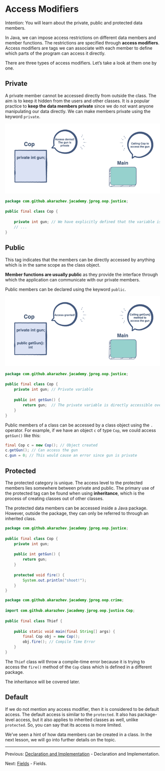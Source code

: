 # Access Modifiers

Intention: You will learn about the private, public and protected data members.

In Java, we can impose access restrictions on different data members and member functions. 
The restrictions are specified through <b>access modifiers</b>. Access modifiers are tags we can associate with 
each member to define which parts of the program can access it directly.

There are three types of access modifiers. Let’s take a look at them one by one.

## Private

A private member cannot be accessed directly from outside the class. The aim is to keep it hidden from the users 
and other classes. It is a popular practice to <b>keep the data members private</b> since we do not want anyone 
manipulating our data directly. We can make members private using the keyword `private`.

![alt text](../../etc/oop/cop-main-1.png "Class")

```java
package com.github.akarazhev.jacademy.jprog.oop.justice;

public final class Cop {

    private int gun; // We have explicitly defined that the variable is private
    // ...
}
```

## Public

This tag indicates that the members can be directly accessed by anything which is in the same scope as the class object.

<b>Member functions are usually public</b> as they provide the interface through which the application can communicate 
with our private members.

Public members can be declared using the keyword `public`.

![alt text](../../etc/oop/cop-main-2.png "Class")

```java
package com.github.akarazhev.jacademy.jprog.oop.justice;

public final class Cop {
    private int gun; // Private variable

    public int getGun() {
        return gun;  // The private variable is directly accessible over here!
    }
}
```

Public members of a class can be accessed by a class object using the `.` operator. For example, if we have an object `c` 
of type `Cop`, we could access `getGun()` like this:

```java
final Cop c = new Cop(); // Object created
c.getGun(); // Can access the gun
c.gun = 0; // This would cause an error since gun is private
```

## Protected

The protected category is unique. The access level to the protected members lies somewhere between private and public. 
The primary use of the protected tag can be found when using <b>inheritance</b>, which is the process of creating classes 
out of other classes.

The protected data members can be accessed inside a Java package. However, outside the package, they can only be 
referred to through an inherited class.

```java
package com.github.akarazhev.jacademy.jprog.oop.justice;

public final class Cop {
    private int gun;

    public int getGun() {
        return gun;
    }

    protected void fire() {
        System.out.println("shoot!");
    }
}
```

```java
package com.github.akarazhev.jacademy.jprog.oop.crime;

import com.github.akarazhev.jacademy.jprog.oop.justice.Cop;

public final class Thief {

    public static void main(final String[] args) {
        final Cop obj = new Cop();
        obj.fire(); // Compile Time Error
    }
}
```

The `Thief` class will throw a compile-time error because it is trying to access the `fire()` method of the `Cop` class 
which is defined in a different package.

The inheritance will be covered later.

## Default

If we do not mention any access modifier, then it is considered to be default access. The default access is similar to 
the `protected`. It also has package-level access, but it also applies to inherited classes as well, unlike `protected`. 
So, you can say that its access is more limited.

We’ve seen a hint of how data members can be created in a class. In the next lesson, we will go into further details 
on the topic.

<hr>

Previous: [Declaration and Implementation](decl-impl.md "Declaration and Implementation") - Declaration and Implementation.

Next: [Fields](fields.md "Fields") - Fields.